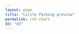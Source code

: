 ```yaml
---
layout: page
title: "Circle Packing preview"
permalink: /d3-chart
d3: "d3"
---
```


<meta charset="utf-8">

<div id="my_dataviz"></div>


<style>
.node:hover{
  stroke-width: 7px !important;
  opacity: 1 !important;
}
</style>

<script>

// set the dimensions and margins of the graph
var width = 900
var height = 600

// append the svg object to the body of the page
var svg = d3.select("#my_dataviz")
  .append("svg")
    .attr("width", width)
    .attr("height", height)

// Read data
d3.csv("https://raw.githubusercontent.com/holtzy/data_to_viz/master/Example_dataset/11_SevCatOneNumNestedOneObsPerGroup.csv", function(data) {

  // Filter a bit the data -> more than 1 million inhabitants
  data = data.filter(function(d){ return d.value>10000000 })

  // Color palette for continents?
  var color = d3.scaleOrdinal()
    .domain(["Asia", "Europe", "Africa", "Oceania", "Americas"])
    .range(d3.schemeSet1);

  // Size scale for countries
  var size = d3.scaleLinear()
    .domain([0, 1400000000])
    .range([7,55])  // circle will be between 7 and 55 px wide

  // create a tooltip
  var Tooltip = d3.select("#my_dataviz")
    .append("div")
    .style("opacity", 0)
    .attr("class", "tooltip")
    .style("background-color", "white")
    .style("border", "solid")
    .style("border-width", "2px")
    .style("border-radius", "5px")
    .style("padding", "5px")

  // Three function that change the tooltip when user hover / move / leave a cell
  var mouseover = function(d) {
    Tooltip
      .style("opacity", 1)
  }
  var mousemove = function(d) {
    Tooltip
      .html('<u>' + d.key + '</u>' + "<br>" + d.value + " inhabitants")
      .style("left", (d3.mouse(this)[0]+20) + "px")
      .style("top", (d3.mouse(this)[1]) + "px")
  }
  var mouseleave = function(d) {
    Tooltip
      .style("opacity", 0)
  }

  // Initialize the circle: all located at the center of the svg area
  var node = svg.append("g")
    .selectAll("circle")
    .data(data)
    .enter()
    .append("circle")
      .attr("class", "node")
      .attr("r", function(d){ return size(d.value)})
      .attr("cx", width / 2)
      .attr("cy", height / 2)
      .style("fill", function(d){ return color(d.region)})
      .style("fill-opacity", 0.8)
      .attr("stroke", "black")
      .style("stroke-width", 1)
      .on("mouseover", mouseover) // What to do when hovered
      .on("mousemove", mousemove)
      .on("mouseleave", mouseleave)
      .call(d3.drag() // call specific function when circle is dragged
           .on("start", dragstarted)
           .on("drag", dragged)
           .on("end", dragended));

  // Features of the forces applied to the nodes:
  var simulation = d3.forceSimulation()
      .force("center", d3.forceCenter().x(width / 2).y(height / 2)) // Attraction to the center of the svg area
      .force("charge", d3.forceManyBody().strength(.1)) // Nodes are attracted one each other of value is > 0
      .force("collide", d3.forceCollide().strength(.2).radius(function(d){ return (size(d.value)+3) }).iterations(1)) // Force that avoids circle overlapping

  // Apply these forces to the nodes and update their positions.
  // Once the force algorithm is happy with positions ('alpha' value is low enough), simulations will stop.
  simulation
      .nodes(data)
      .on("tick", function(d){
        node
            .attr("cx", function(d){ return d.x; })
            .attr("cy", function(d){ return d.y; })
      });

  // What happens when a circle is dragged?
  function dragstarted(d) {
    if (!d3.event.active) simulation.alphaTarget(.03).restart();
    d.fx = d.x;
    d.fy = d.y;
  }
  function dragged(d) {
    d.fx = d3.event.x;
    d.fy = d3.event.y;
  }
  function dragended(d) {
    if (!d3.event.active) simulation.alphaTarget(.03);
    d.fx = null;
    d.fy = null;
  }

})

</script>
